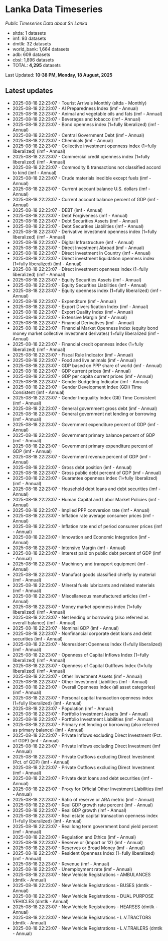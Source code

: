 # Lanka Data Timeseries
*Public Timeseries Data about Sri Lanka*

* sltda: 1 datasets
* imf: 93 datasets
* dmtlk: 32 datasets
* world_bank: 1,664 datasets
* adb: 609 datasets
* cbsl: 1,896 datasets
* TOTAL: **4,295** datasets

Last Updated: **10:38 PM, Monday, 18 August, 2025**

## Latest updates

* 2025-08-18 22:23:07 - Tourist Arrivals Monthly (sltda - Monthly)
* 2025-08-18 22:23:07 - AI Preparedness Index (imf - Annual)
* 2025-08-18 22:23:07 - Animal and vegetable oils and fats (imf - Annual)
* 2025-08-18 22:23:07 - Beverages and tobacco (imf - Annual)
* 2025-08-18 22:23:07 - Bond openness index (1=fully liberalized) (imf - Annual)
* 2025-08-18 22:23:07 - Central Government Debt (imf - Annual)
* 2025-08-18 22:23:07 - Chemicals (imf - Annual)
* 2025-08-18 22:23:07 - Collective investment openness index (1=fully liberalized) (imf - Annual)
* 2025-08-18 22:23:07 - Commercial credit openness index (1=fully liberalized) (imf - Annual)
* 2025-08-18 22:23:07 - Commodity & transactions not classified accord to kind (imf - Annual)
* 2025-08-18 22:23:07 - Crude materials inedible except fuels (imf - Annual)
* 2025-08-18 22:23:07 - Current account balance U.S. dollars (imf - Annual)
* 2025-08-18 22:23:07 - Current account balance percent of GDP (imf - Annual)
* 2025-08-18 22:23:07 - DEBT (imf - Annual)
* 2025-08-18 22:23:07 - Debt Forgiveness (imf - Annual)
* 2025-08-18 22:23:07 - Debt Securities Assets (imf - Annual)
* 2025-08-18 22:23:07 - Debt Securities Liabilities (imf - Annual)
* 2025-08-18 22:23:07 - Derivative investment openness index (1=fully liberalized) (imf - Annual)
* 2025-08-18 22:23:07 - Digital Infrastructure (imf - Annual)
* 2025-08-18 22:23:07 - Direct Investment Abroad (imf - Annual)
* 2025-08-18 22:23:07 - Direct Investment In Country (imf - Annual)
* 2025-08-18 22:23:07 - Direct investment liquidation openness index (1=fully liberalized) (imf - Annual)
* 2025-08-18 22:23:07 - Direct investment openness index (1=fully liberalized) (imf - Annual)
* 2025-08-18 22:23:07 - Equity Securities Assets (imf - Annual)
* 2025-08-18 22:23:07 - Equity Securities Liabilities (imf - Annual)
* 2025-08-18 22:23:07 - Equity openness index (1=fully liberalized) (imf - Annual)
* 2025-08-18 22:23:07 - Expenditure (imf - Annual)
* 2025-08-18 22:23:07 - Export Diversification Index (imf - Annual)
* 2025-08-18 22:23:07 - Export Quality Index (imf - Annual)
* 2025-08-18 22:23:07 - Extensive Margin (imf - Annual)
* 2025-08-18 22:23:07 - Financial Derivatives (imf - Annual)
* 2025-08-18 22:23:07 - Financial Market Openness Index (equity bond money market collective investment derivates) 1=fully liberalized (imf - Annual)
* 2025-08-18 22:23:07 - Financial credit openness index (1=fully liberalized) (imf - Annual)
* 2025-08-18 22:23:07 - Fiscal Rule Indicator (imf - Annual)
* 2025-08-18 22:23:07 - Food and live animals (imf - Annual)
* 2025-08-18 22:23:07 - GDP based on PPP share of world (imf - Annual)
* 2025-08-18 22:23:07 - GDP current prices (imf - Annual)
* 2025-08-18 22:23:07 - GDP per capita current prices (imf - Annual)
* 2025-08-18 22:23:07 - Gender Budgeting Indicator (imf - Annual)
* 2025-08-18 22:23:07 - Gender Development Index (GDI) Time Consistent (imf - Annual)
* 2025-08-18 22:23:07 - Gender Inequality Index (GII) Time Consistent (imf - Annual)
* 2025-08-18 22:23:07 - General government gross debt (imf - Annual)
* 2025-08-18 22:23:07 - General government net lending or borrowing (imf - Annual)
* 2025-08-18 22:23:07 - Government expenditure percent of GDP (imf - Annual)
* 2025-08-18 22:23:07 - Government primary balance percent of GDP (imf - Annual)
* 2025-08-18 22:23:07 - Government primary expenditure percent of GDP (imf - Annual)
* 2025-08-18 22:23:07 - Government revenue percent of GDP (imf - Annual)
* 2025-08-18 22:23:07 - Gross debt position (imf - Annual)
* 2025-08-18 22:23:07 - Gross public debt percent of GDP (imf - Annual)
* 2025-08-18 22:23:07 - Guarantee openness index (1=fully liberalized) (imf - Annual)
* 2025-08-18 22:23:07 - Household debt loans and debt securities (imf - Annual)
* 2025-08-18 22:23:07 - Human Capital and Labor Market Policies (imf - Annual)
* 2025-08-18 22:23:07 - Implied PPP conversion rate (imf - Annual)
* 2025-08-18 22:23:07 - Inflation rate average consumer prices (imf - Annual)
* 2025-08-18 22:23:07 - Inflation rate end of period consumer prices (imf - Annual)
* 2025-08-18 22:23:07 - Innovation and Economic Integration (imf - Annual)
* 2025-08-18 22:23:07 - Intensive Margin (imf - Annual)
* 2025-08-18 22:23:07 - Interest paid on public debt percent of GDP (imf - Annual)
* 2025-08-18 22:23:07 - Machinery and transport equipment (imf - Annual)
* 2025-08-18 22:23:07 - Manufact goods classified chiefly by material (imf - Annual)
* 2025-08-18 22:23:07 - Mineral fuels lubricants and related materials (imf - Annual)
* 2025-08-18 22:23:07 - Miscellaneous manufactured articles (imf - Annual)
* 2025-08-18 22:23:07 - Money market openness index (1=fully liberalized) (imf - Annual)
* 2025-08-18 22:23:07 - Net lending or borrowing (also referred as overall balance) (imf - Annual)
* 2025-08-18 22:23:07 - Nominal GDP (imf - Annual)
* 2025-08-18 22:23:07 - Nonfinancial corporate debt loans and debt securities (imf - Annual)
* 2025-08-18 22:23:07 - Nonresident Openness Index (1=fully liberalized) (imf - Annual)
* 2025-08-18 22:23:07 - Openness of Capital Inflows Index (1=fully liberalized) (imf - Annual)
* 2025-08-18 22:23:07 - Openness of Capital Outflows Index (1=fully liberalized) (imf - Annual)
* 2025-08-18 22:23:07 - Other Investment Assets (imf - Annual)
* 2025-08-18 22:23:07 - Other Investment Liabilities (imf - Annual)
* 2025-08-18 22:23:07 - Overall Openness Index (all asset categories) (imf - Annual)
* 2025-08-18 22:23:07 - Personal capital transaction openness index (1=fully liberalized) (imf - Annual)
* 2025-08-18 22:23:07 - Population (imf - Annual)
* 2025-08-18 22:23:07 - Portfolio Investment Assets (imf - Annual)
* 2025-08-18 22:23:07 - Portfolio Investment Liabilities (imf - Annual)
* 2025-08-18 22:23:07 - Primary net lending or borrowing (also referred as primary balance) (imf - Annual)
* 2025-08-18 22:23:07 - Private Inflows excluding Direct Investment (Pct. of GDP) (imf - Annual)
* 2025-08-18 22:23:07 - Private Inflows excluding Direct Investment (imf - Annual)
* 2025-08-18 22:23:07 - Private Outflows excluding Direct Investment (Pct. of GDP) (imf - Annual)
* 2025-08-18 22:23:07 - Private Outflows excluding Direct Investment (imf - Annual)
* 2025-08-18 22:23:07 - Private debt loans and debt securities (imf - Annual)
* 2025-08-18 22:23:07 - Proxy for Official Other Investment Liabilities (imf - Annual)
* 2025-08-18 22:23:07 - Ratio of reserve or ARA metric (imf - Annual)
* 2025-08-18 22:23:07 - Real GDP growth rate percent (imf - Annual)
* 2025-08-18 22:23:07 - Real GDP growth (imf - Annual)
* 2025-08-18 22:23:07 - Real estate capital transaction openness index (1=fully liberalized) (imf - Annual)
* 2025-08-18 22:23:07 - Real long term government bond yield percent (imf - Annual)
* 2025-08-18 22:23:07 - Regulation and Ethics (imf - Annual)
* 2025-08-18 22:23:07 - Reserve or (Import or 12) (imf - Annual)
* 2025-08-18 22:23:07 - Reserves or Broad Money (imf - Annual)
* 2025-08-18 22:23:07 - Resident Openness Index (1=fully liberalized) (imf - Annual)
* 2025-08-18 22:23:07 - Revenue (imf - Annual)
* 2025-08-18 22:23:07 - Unemployment rate (imf - Annual)
* 2025-08-18 22:23:07 - New Vehicle Registrations - AMBULANCES (dmtlk - Annual)
* 2025-08-18 22:23:07 - New Vehicle Registrations - BUSES (dmtlk - Annual)
* 2025-08-18 22:23:07 - New Vehicle Registrations - DUAL PURPOSE VEHICLES (dmtlk - Annual)
* 2025-08-18 22:23:07 - New Vehicle Registrations - HEARSES (dmtlk - Annual)
* 2025-08-18 22:23:07 - New Vehicle Registrations - L.V.TRACTORS (dmtlk - Annual)
* 2025-08-18 22:23:07 - New Vehicle Registrations - L.V.TRAILERS (dmtlk - Annual)